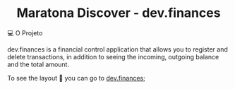 <h1 align="center">
  Maratona Discover - dev.finances
</h1>

💻 O Projeto

dev.finances is a financial control application that allows you to register and delete transactions, in addition to seeing the incoming, outgoing balance and the total amount.

To see the  layout 🔖 you can go to [dev.finances](https://m-its.github.io/maratona-discover/);
<!-- 
---

Feito com 🖤 by M-its 
-->
